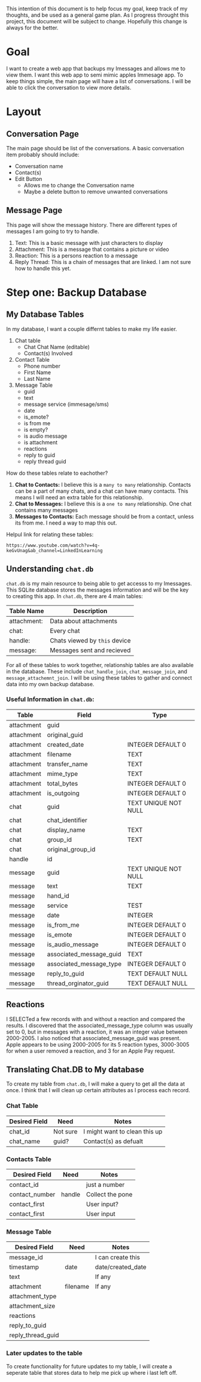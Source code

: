 This intention of this document is to help focus my goal, keep track of my thoughts, and be used as a general game plan. As I progress throught this project, this document will be subject to change. Hopefully this change is always for the better. 

# Goal
I want to create a web app that backups my Imessages and allows me to view them. I want this web app to semi mimic apples Immesage app. To keep things simple, the main page will have a list of conversations. I will be able to click the conversation to view more details.

# Layout

## Conversation Page  
The main page should be list of the conversations. A basic conversation item probably should include:  
- Conversation name
- Contact(s)
- Edit Button
  - Allows me to change the Conversation name
  - Maybe a delete button to remove unwanted conversations

## Message Page
This page will show the message history. There are different types of messages I am going to try to handle.

1. Text: This is a basic message with just characters to display
2. Attachment: This is a message that contains a picture or video
3. Reaction: This is a persons reaction to a message
4. Reply Thread: This is a chain of messages that are linked. I am not sure how to handle this yet. 


# Step one: Backup Database

## My Database Tables
In my database, I want a couple differnt tables to make my life easier. 
1. Chat table
    - Chat Chat Name (editable)
    - Contact(s) Involved
2. Contact Table
    - Phone number
    - First Name
    - Last Name
3. Message Table
    - guid
    - text
    - message service (immesage/sms)
    - date 
    - is_emote? 
    - is from me
    - is empty?
    - is audio message
    - is attachment
    - reactions
    - reply to guid
    - reply thread guid

How do these tables relate to eachother?  
1. __Chat to Contacts:__ I believe this is a  `many to many` relationship. Contacts can be a part of many chats, and a chat can have many contacts. This means I will need an extra table for this relationship.
2. __Chat to Messages:__ I believe this is a `one to many` relationship. One chat contains many messages
2. __Messages to Contacts:__ Each message should be from a contact, unless its from me. I need a way to map this out.    


Helpul link for relating these tables:
```
https://www.youtube.com/watch?v=4q-keGvUnag&ab_channel=LinkedInLearning
```


## Understanding `chat.db`
`chat.db` is my main resource to being able to get accesss to my Imessages. This SQLite database stores the messages information and will be the key to creating this app. In `chat.db`, there are 4 main tables:

Table Name  | Description
----------- | ------------- 
attachment: | Data about attachments
chat:       | Every chat
handle:     | Chats viewed by `this` device 
message:    | Messages sent and recieved

For all of these tables to work together, relationship tables are also available in the database. These include `chat_handle_join`, `chat_message_join`, and  `message_attachemnt_join`. I will be using these tables to gather and connect data into my own backup database.  



### Useful Information in `chat.db`:

Table      | Field         | Type 
 --------- | -----         | -----
attachment | guid          |
attachment | original_guid |
attachment | created_date  | INTEGER DEFAULT 0
attachment | filename      | TEXT
attachment | transfer_name | TEXT
attachment | mime_type     | TEXT
attachment | total_bytes   | INTEGER DEFAULT 0
attachment | is_outgoing   | INTEGER DEFAULT 0
chat       | guid          | TEXT UNIQUE NOT NULL
chat       | chat_identifier | 
chat       | display_name  | TEXT
chat       | group_id      | TEXT
chat       | original_group_id |
handle     | id
message    | guid          | TEXT UNIQUE NOT NULL
message    | text          | TEXT
message    | hand_id       |
message    | service       | TEST
message    | date          | INTEGER
message    | is_from_me    | INTEGER DEFAULT 0
message    | is_emote      | INTEGER DEFAULT 0   
message    | is_audio_message | INTEGER DEFAULT 0
message    | associated_message_guid | TEXT
message    | associated_message_type | INTEGER DEFAULT 0
message    | reply_to_guid | TEXT DEFAULT NULL
message    | thread_orginator_guid | TEXT DEFAULT NULL

## Reactions
I SELECTed a few records with and without a reaction and compared the results. I discovered that the associated_message_type column was usually set to 0, but in messages with a reaction, it was an integer value between 2000-2005. I also noticed that associated_message_guid was present. Apple appears to be using 2000-2005 for its 5 reaction types, 3000-3005 for when a user removed a reaction, and 3 for an Apple Pay request.

## Translating Chat.DB to My database
To create my table from `chat.db`, I will make a query to get all the data at once. I think that I will clean up certain attributes as I process each record. 

### Chat Table
Desired Field | Need      | Notes 
------------- | --------- | ----
chat_id       | Not sure  | I might want to clean this up
chat_name     | guid?     | Contact(s) as defualt

### Contacts Table
Desired Field | Need      | Notes 
------------- | --------- | ----
contact_id    |           | just a number 
contact_number | handle   | Collect the pone
contact_first |           | User input?
contact_first |           | User input

### Message Table
Desired Field | Need      | Notes 
------------- | --------- | ----
message_id    |           | I can create this
timestamp     | date      | date/created_date
text          |           | If any
attachment    | filename  | If any
attachment_type |           |
attachment_size |           |
reactions     |           |
reply_to_guid |           |
reply_thread_guid |

### Later updates to the table
To create functionality for future updates to my table, I will create a seperate table that stores data to help me pick up where i last left off.







